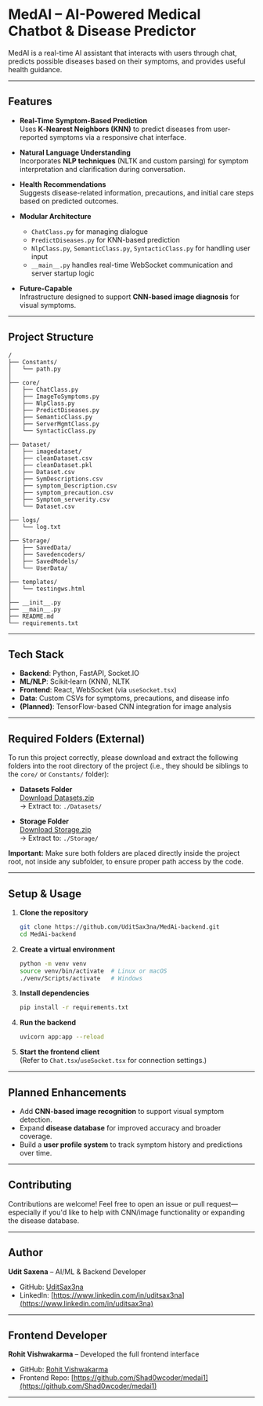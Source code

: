 
# MedAI – AI-Powered Medical Chatbot & Disease Predictor

MedAI is a real-time AI assistant that interacts with users through chat, predicts possible diseases based on their symptoms, and provides useful health guidance.

---

## Features

- **Real-Time Symptom-Based Prediction**  
  Uses **K‑Nearest Neighbors (KNN)** to predict diseases from user-reported symptoms via a responsive chat interface.

- **Natural Language Understanding**  
  Incorporates **NLP techniques** (NLTK and custom parsing) for symptom interpretation and clarification during conversation.

- **Health Recommendations**  
  Suggests disease-related information, precautions, and initial care steps based on predicted outcomes.

- **Modular Architecture**  
  - `ChatClass.py` for managing dialogue  
  - `PredictDiseases.py` for KNN-based prediction  
  - `NlpClass.py`, `SemanticClass.py`, `SyntacticClass.py` for handling user input  
  - `__main__.py` handles real-time WebSocket communication and server startup logic

- **Future-Capable**  
  Infrastructure designed to support **CNN-based image diagnosis** for visual symptoms.

---

## Project Structure

```
/
├── Constants/
│   └── path.py
│
├── core/
│   ├── ChatClass.py
│   ├── ImageToSymptoms.py
│   ├── NlpClass.py
│   ├── PredictDiseases.py
│   ├── SemanticClass.py
│   ├── ServerMgmtClass.py
│   └── SyntacticClass.py
│
├── Dataset/
│   ├── imagedataset/
│   ├── cleanDataset.csv
│   ├── cleanDataset.pkl
│   ├── Dataset.csv
│   ├── SymDescriptions.csv
│   ├── symptom_Description.csv
│   ├── symptom_precaution.csv
│   ├── Symptom_serverity.csv
│   └── Dataset.csv
│
├── logs/
│   └── log.txt
│
├── Storage/
│   ├── SavedData/
│   ├── Savedencoders/
│   ├── SavedModels/
│   └── UserData/
│
├── templates/
│   └── testingws.html
│
├── __init__.py
├── __main__.py
├── README.md
└── requirements.txt
```

---

## Tech Stack

- **Backend**: Python, FastAPI, Socket.IO  
- **ML/NLP**: Scikit‑learn (KNN), NLTK  
- **Frontend**: React, WebSocket (via `useSocket.tsx`)  
- **Data**: Custom CSVs for symptoms, precautions, and disease info  
- **(Planned)**: TensorFlow-based CNN integration for image analysis

---

## Required Folders (External)

To run this project correctly, please download and extract the following folders into the root directory of the project (i.e., they should be siblings to the `core/` or `Constants/` folder):

- **Datasets Folder**  
  [Download Datasets.zip](https://drive.google.com/file/d/1iiyc0h8mdIdfPovTGg0p9L0Pg_Q7-4dU/view?usp=sharing)  
  → Extract to: `./Datasets/`

- **Storage Folder**  
  [Download Storage.zip](https://drive.google.com/file/d/1gpKdex5WhrLHA6Ndqz6P-KFOfxVOLlml/view?usp=sharing)  
  → Extract to: `./Storage/`

**Important:** Make sure both folders are placed directly inside the project root, not inside any subfolder, to ensure proper path access by the code.

---

## Setup & Usage

1. **Clone the repository**
   ```bash
   git clone https://github.com/UditSax3na/MedAi-backend.git
   cd MedAi-backend
   ```

2. **Create a virtual environment**
   ```bash
   python -m venv venv
   source venv/bin/activate  # Linux or macOS
   ./venv/Scripts/activate   # Windows
   ```

3. **Install dependencies**
   ```bash
   pip install -r requirements.txt
   ```

4. **Run the backend**
   ```bash
   uvicorn app:app --reload
   ```

5. **Start the frontend client**  
   (Refer to `Chat.tsx`/`useSocket.tsx` for connection settings.)

---

## Planned Enhancements

- Add **CNN-based image recognition** to support visual symptom detection.  
- Expand **disease database** for improved accuracy and broader coverage.  
- Build a **user profile system** to track symptom history and predictions over time.

---

## Contributing

Contributions are welcome! Feel free to open an issue or pull request—especially if you'd like to help with CNN/image functionality or expanding the disease database.

---

## Author

**Udit Saxena** – AI/ML & Backend Developer  
- GitHub: [UditSax3na](https://github.com/UditSax3na)  
- LinkedIn: [https://www.linkedin.com/in/uditsax3na](https://www.linkedin.com/in/uditsax3na)  

---

## Frontend Developer

**Rohit Vishwakarma** – Developed the full frontend interface  
- GitHub: [Rohit Vishwakarma](https://github.com/Shad0wcoder)  
- Frontend Repo: [https://github.com/Shad0wcoder/medai1](https://github.com/Shad0wcoder/medai1)

---